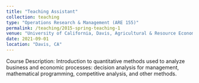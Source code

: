 ```yaml
---
title: "Teaching Assistant"
collection: teaching
type: "Operations Research & Management (ARE 155)"
permalink: /teaching/2015-spring-teaching-1
venue: "University of California, Davis, Agricultural & Resource Economics"
date: 2021-09-01
location: "Davis, CA"
---
```


Course Description: Introduction to quantitative methods used to analyze business and economic processes: decision analysis for management, mathematical programming, competitive analysis, and other methods.